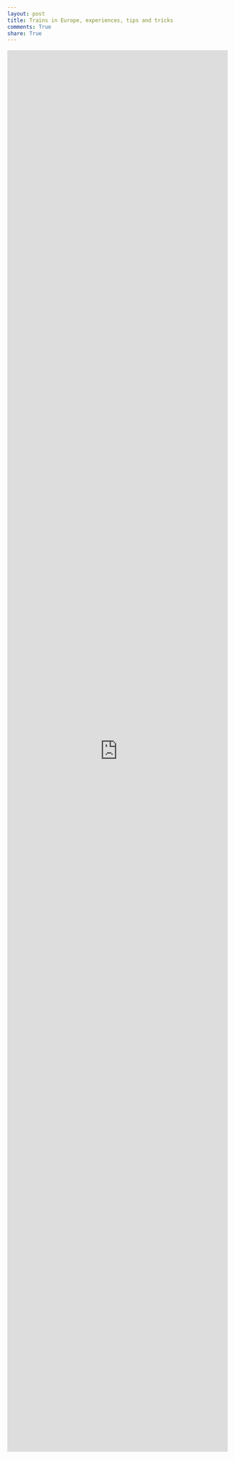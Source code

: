 ```yaml
---
layout: post
title: Trains in Europe, experiences, tips and tricks
comments: True
share: True
---
```


<div id="html" markdown="0" style="display: flex; flex-direction: column; align-items: center; margin: 16px 0 32px;">
    <iframe src="https://docs.google.com/presentation/d/e/2PACX-1vSzthJsGAKOMhB_8-AUOqm04ldu63p6ovpUzO5-mfV_dIp8O0_sIzVendedsW0QyDoV2tVTV4I_Y838/embed?start=true&loop=true&delayms=5000" frameborder="0" width="100%" allowfullscreen="true" mozallowfullscreen="true" webkitallowfullscreen="true" style="height: 80vh;"></iframe>
</div>
